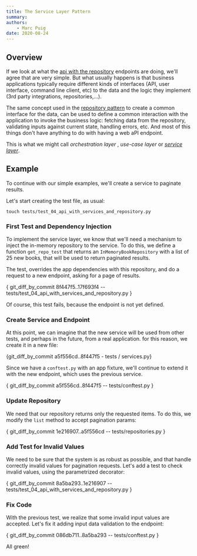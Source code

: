 ```yaml
---
title: The Service Layer Pattern
summary:
authors:
    - Marc Puig
date: 2020-08-24
---
```


## Overview

If we look at what the [api with the repository](03.api_with_repository.md) endpoints are doing, we'll agree that 
are very simple. But what usually happens is that business applications typically require different kinds of interfaces 
(API, user interface, command line client, etc) to the data and the logic they implement 
(3rd party integrations, repositories,...). 

The same concept used in the [repository pattern](02.repository_pattern.md)
to create a common interface for the data, can be used to define a common interaction with the application to 
invoke the business logic: fetching data from the repository, validating inputs against current state,
handling errors, etc. And most of this things don't have anything to do with having a web aPI endpoint. 

This is what we might call _orchestration layer_ , _use-case layer_ or [_service layer_](https://martinfowler.com/eaaCatalog/serviceLayer.html).

 
## Example
To continue with our simple examples, we'll create a service to paginate results.

Let's start creating the test file, as usual: 
```commandline
touch tests/test_04_api_with_services_and_repository.py
```

### First Test and Dependency Injection 
To implement the service layer, we know that we'll need a mechanism to inject the in-memory repository to the service.
To do this, we define a function ``get_repo_test``  that returns an `InMemoryBookRepository` with a list of 
25 new books, that will be used to return paginated results.

The test, overrides the app dependencies with this repository, and do a request to a new endpoint, asking for a page of results. 

{ git_diff_by_commit 8f447f5..17f693f4 -- tests/test_04_api_with_services_and_repository.py }

Of course, this test fails, because the endpoint is not yet defined.

### Create Service and Endpoint

At this point, we can imagine that the new service will be used from other tests, and perhaps in the future, from a real application.
for this reason, we create it in a new file:

{git_diff_by_commit a5f556cd..8f447f5 - tests / services.py}

Since we have a ``conftest.py`` with an app fixture, we'll continue to extend it with the new endpoint, which uses the
previous service.

{ git_diff_by_commit a5f556cd..8f447f5 -- tests/conftest.py }

### Update Repository 

We need that our repository returns only the requested items. To do this, we modify the ``list`` 
method to accept pagination params:

{ git_diff_by_commit 1e216907..a5f556cd -- tests/repositories.py }

### Add Test for Invalid Values

We need to be sure that the system is as robust as possible, and that handle correctly invalid values for pagination requests.
Let's add a test to check invalid values, using the parametrized decorator:

{ git_diff_by_commit 8a5ba293..1e216907 -- tests/test_04_api_with_services_and_repository.py }


### Fix Code

With the previous test, we realize that some invalid input values are accepted. Let's fix it adding input data validation to the endpoint:

{ git_diff_by_commit 086db711..8a5ba293 -- tests/conftest.py }

All green!
